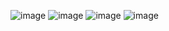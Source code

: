 ![image](https://user-images.githubusercontent.com/29729545/155871367-1109d9c7-0746-4a63-bce0-72b56d8aafe8.png)
![image](https://user-images.githubusercontent.com/29729545/155872716-c5d5eb84-fee6-450f-b0d1-d6dda472d773.png)
![image](https://user-images.githubusercontent.com/29729545/155875332-03d8ef5a-0ac9-4a09-a8ea-2e5efc8e9d3f.png)
![image](https://user-images.githubusercontent.com/29729545/155875516-df64436d-4ded-4bbf-b239-0a3af8ec133c.png)
